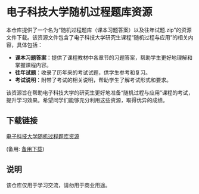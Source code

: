 # 电子科技大学随机过程题库资源

本仓库提供了一个名为“随机过程题库（课本习题答案）以及往年试题.zip”的资源文件下载。该资源文件包含了电子科技大学研究生课程“随机过程与应用”的相关内容，具体包括：

- **课本习题答案**：提供了课程教材中各章节的习题答案，帮助学生更好地理解和掌握课程内容。
- **往年试题**：收录了历年来的考试试题，供学生参考和复习。
- **考试说明**：附带了考试的相关说明，帮助学生了解考试形式和要求。

该资源旨在帮助电子科技大学的研究生更好地准备“随机过程与应用”课程的考试，提升学习效果。希望同学们能够充分利用这些资源，取得优异的成绩。

## 下载链接
[电子科技大学随机过程题库资源](https://pan.quark.cn/s/698d68e40cfe) 

(备用: [备用下载](https://pan.baidu.com/s/16h3d9clITOS9mvnkSrLe9A?pwd=1234))

## 说明

该仓库仅用于学习交流，请勿用于商业用途。
